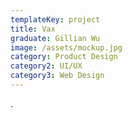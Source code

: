 ```yaml
---
templateKey: project
title: Vax
graduate: Gillian Wu
image: /assets/mockup.jpg
category: Product Design
category2: UI/UX
category3: Web Design
---
```

.
